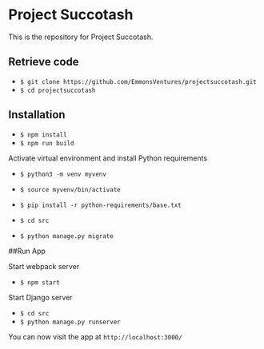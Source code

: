 # Project Succotash
This is the repository for Project Succotash.

## Retrieve code 

* `$ git clone https://github.com/EmmonsVentures/projectsuccotash.git`
* `$ cd projectsuccotash`

## Installation

* `$ npm install`
* `$ npm run build`

Activate virtual environment and install Python requirements

* `$ python3 -m venv myvenv`
* `$ source myvenv/bin/activate`
* `$ pip install -r python-requirements/base.txt`

* `$ cd src`
* `$ python manage.py migrate`

##Run App

Start webpack server

* `$ npm start`

Start Django server

* `$ cd src`
* `$ python manage.py runserver`

You can now visit the app at `http://localhost:3000/`


